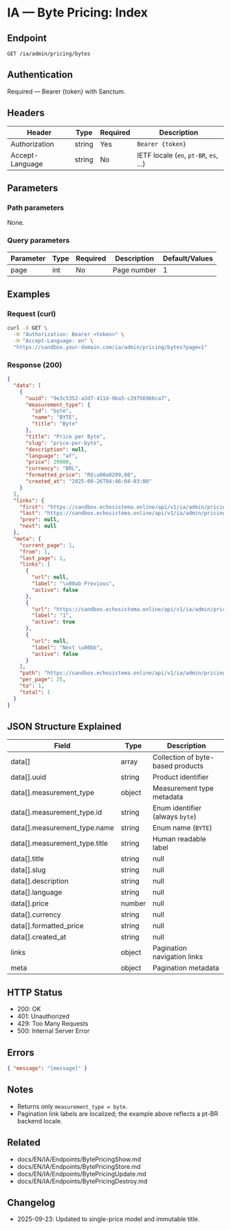 # IA — Byte Pricing: Index

## Endpoint

```
GET /ia/admin/pricing/bytes
```

## Authentication

Required — Bearer {token} with Sanctum.

## Headers

| Header          | Type   | Required | Description |
| --------------- | ------ | -------- | ----------- |
| Authorization   | string | Yes      | `Bearer {token}` |
| Accept-Language | string | No       | IETF locale (`en`, `pt-BR`, `es`, ...) |

## Parameters

### Path parameters

None.

### Query parameters

| Parameter | Type   | Required | Description | Default/Values |
| --------- | ------ | -------- | ----------- | -------------- |
| page      | int    | No       | Page number | 1 |

## Examples

### Request (curl)

```bash
curl -X GET \
  -H "Authorization: Bearer <token>" \
  -H "Accept-Language: en" \
  "https://sandbox.your-domain.com/ia/admin/pricing/bytes?page=1"
```

### Response (200)

```json
{
  "data": [
    {
      "uuid": "9e3c5352-a2d7-411d-9ba5-c29756966ca7",
      "measurement_type": {
        "id": "byte",
        "name": "BYTE",
        "title": "Byte"
      },
      "title": "Price per Byte",
      "slug": "price-per-byte",
      "description": null,
      "language": "af",
      "price": 29900,
      "currency": "BRL",
      "formatted_price": "R$\u00a0299,00",
      "created_at": "2025-09-26T04:46:04-03:00"
    }
  ],
  "links": {
    "first": "https://sandbox.echosistema.online/api/v1/ia/admin/pricing/bytes?page=1",
    "last": "https://sandbox.echosistema.online/api/v1/ia/admin/pricing/bytes?page=1",
    "prev": null,
    "next": null
  },
  "meta": {
    "current_page": 1,
    "from": 1,
    "last_page": 1,
    "links": [
      {
        "url": null,
        "label": "\u00ab Previous",
        "active": false
      },
      {
        "url": "https://sandbox.echosistema.online/api/v1/ia/admin/pricing/bytes?page=1",
        "label": "1",
        "active": true
      },
      {
        "url": null,
        "label": "Next \u00bb",
        "active": false
      }
    ],
    "path": "https://sandbox.echosistema.online/api/v1/ia/admin/pricing/bytes",
    "per_page": 25,
    "to": 1,
    "total": 1
  }
}
```

## JSON Structure Explained

| Field                     | Type        | Description |
| ------------------------- | ----------- | ----------- |
| data[]                    | array       | Collection of byte-based products |
| data[].uuid               | string      | Product identifier |
| data[].measurement_type   | object      | Measurement type metadata |
| data[].measurement_type.id| string      | Enum identifier (always `byte`) |
| data[].measurement_type.name | string   | Enum name (`BYTE`) |
| data[].measurement_type.title | string  | Human readable label |
| data[].title              | string|null | Localized name of the product |
| data[].slug               | string|null | Slug derived from the title |
| data[].description        | string|null | Optional localized description |
| data[].language           | string|null | Locale tied to the title record |
| data[].price              | number|null | Default price in minor units |
| data[].currency           | string|null | Currency ISO code |
| data[].formatted_price    | string|null | Human readable price |
| data[].created_at         | string|null | Creation timestamp (ISO 8601) |
| links                     | object      | Pagination navigation links |
| meta                      | object      | Pagination metadata |

## HTTP Status

- 200: OK
- 401: Unauthorized
- 429: Too Many Requests
- 500: Internal Server Error

## Errors

```json
{ "message": "[message]" }
```

## Notes

- Returns only `measurement_type = byte`.
- Pagination link labels are localized; the example above reflects a pt-BR backend locale.

## Related

- docs/EN/IA/Endpoints/BytePricingShow.md
- docs/EN/IA/Endpoints/BytePricingStore.md
- docs/EN/IA/Endpoints/BytePricingUpdate.md
- docs/EN/IA/Endpoints/BytePricingDestroy.md

## Changelog

- 2025-09-23: Updated to single-price model and immutable title.
